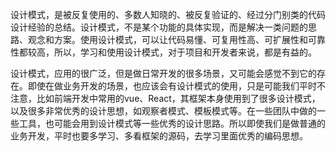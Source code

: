 设计模式，是被反复使用的、多数人知晓的、被反复验证的、经过分门别类的代码设计经验的总结。设计模式，不是某个功能的具体实现，而是解决一类问题的思路、观念和方案。使用设计模式，可以让代码易懂、可复用性高、可扩展性和可靠性都较高，所以，学习和使用设计模式，对于项目和开发者来说，都是有益的。

设计模式，应用的很广泛，但是做日常开发的很多场景，又可能会感觉不到它的存在。即使在做业务开发的场景，也应该会有设计模式的使用，只是可能我们平时不注意，比如前端开发中常用的vue、React，其框架本身使用到了很多设计模式，以及很多非常优秀的设计思想，如观察者模式、模板模式等。在一些团队中做的一些工具，也可能会用到设计模式等一些优秀的设计思路。所以即使我们是做普通的业务开发，平时也要多学习、多看框架的源码，去学习里面优秀的编码思想。
